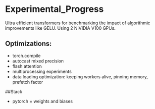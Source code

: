 # Experimental_Progress

Ultra efficient transformers for benchmarking the impact of algorithmic improvements like GELU. 
Using 2 NIVIDIA V100 GPUs. 


## Optimizations:
- torch.compile
- autocast mixed precision 
- flash attention 
- multiprocessing experiments
- data loading optimization: keeping workers alive, pinning memory, prefetch factor


##Stack 
- pytorch 
= weights and biases

